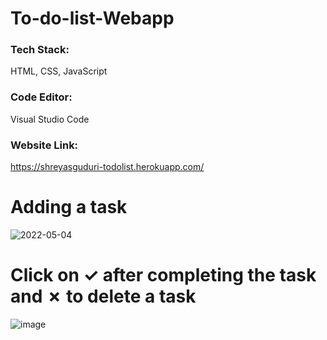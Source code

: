 # To-do-list-Webapp

### **Tech Stack:** 
HTML, CSS, JavaScript

### **Code Editor:** 
Visual Studio Code

### **Website Link:** 
https://shreyasguduri-todolist.herokuapp.com/

# Adding a task

![2022-05-04](https://user-images.githubusercontent.com/91691592/166520988-56bf4104-4e17-4654-b63a-01c270952782.png)

# Click on ✓ after completing the task and ✗ to delete a task

![image](https://user-images.githubusercontent.com/91691592/166521142-713a8f8a-a8d1-41de-98c4-431afac0f64f.png)




